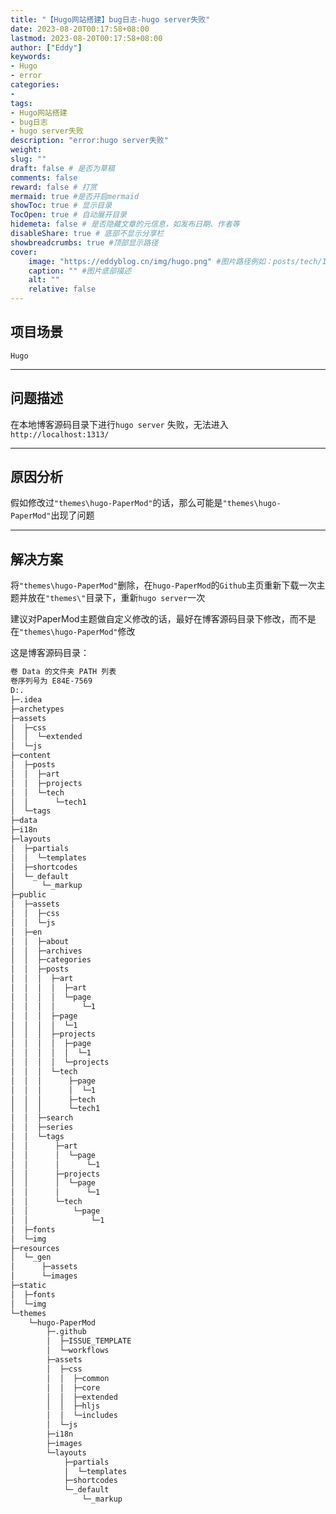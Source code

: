 ```yaml
---
title: "【Hugo网站搭建】bug日志-hugo server失败"
date: 2023-08-20T00:17:58+08:00
lastmod: 2023-08-20T00:17:58+08:00
author: ["Eddy"]
keywords: 
- Hugo
- error
categories: 
- 
tags: 
- Hugo网站搭建
- bug日志
- hugo server失败
description: "error:hugo server失败"
weight:
slug: ""
draft: false # 是否为草稿
comments: false
reward: false # 打赏
mermaid: true #是否开启mermaid
showToc: true # 显示目录
TocOpen: true # 自动展开目录
hidemeta: false # 是否隐藏文章的元信息，如发布日期、作者等
disableShare: true # 底部不显示分享栏
showbreadcrumbs: true #顶部显示路径
cover:
    image: "https://eddyblog.cn/img/hugo.png" #图片路径例如：posts/tech/123/123.png
    caption: "" #图片底部描述
    alt: ""
    relative: false
---
```

## 项目场景

`Hugo`

---

## 问题描述

在本地博客源码目录下进行`hugo server` 失败，无法进入 `http://localhost:1313/` 

---

## 原因分析

假如修改过`"themes\hugo-PaperMod"`的话，那么可能是`"themes\hugo-PaperMod"`出现了问题

---

## 解决方案

将`"themes\hugo-PaperMod"`删除，在`hugo-PaperMod`的`Github`主页重新下载一次主题并放在`"themes\"`目录下，重新`hugo server`一次

建议对PaperMod主题做自定义修改的话，最好在博客源码目录下修改，而不是在`"themes\hugo-PaperMod"`修改

这是博客源码目录：

```HTML
卷 Data 的文件夹 PATH 列表
卷序列号为 E84E-7569
D:.
├─.idea
├─archetypes
├─assets
│  ├─css
│  │  └─extended
│  └─js
├─content
│  ├─posts
│  │  ├─art
│  │  ├─projects
│  │  └─tech
│  │      └─tech1
│  └─tags
├─data
├─i18n
├─layouts
│  ├─partials
│  │  └─templates
│  ├─shortcodes
│  └─_default
│      └─_markup
├─public
│  ├─assets
│  │  ├─css
│  │  └─js
│  ├─en
│  │  ├─about
│  │  ├─archives
│  │  ├─categories
│  │  ├─posts
│  │  │  ├─art
│  │  │  │  ├─art
│  │  │  │  └─page
│  │  │  │      └─1
│  │  │  ├─page
│  │  │  │  └─1
│  │  │  ├─projects
│  │  │  │  ├─page
│  │  │  │  │  └─1
│  │  │  │  └─projects
│  │  │  └─tech
│  │  │      ├─page
│  │  │      │  └─1
│  │  │      ├─tech
│  │  │      └─tech1
│  │  ├─search
│  │  ├─series
│  │  └─tags
│  │      ├─art
│  │      │  └─page
│  │      │      └─1
│  │      ├─projects
│  │      │  └─page
│  │      │      └─1
│  │      └─tech
│  │          └─page
│  │              └─1
│  ├─fonts
│  └─img
├─resources
│  └─_gen
│      ├─assets
│      └─images
├─static
│  ├─fonts
│  └─img
└─themes
    └─hugo-PaperMod
        ├─.github
        │  ├─ISSUE_TEMPLATE
        │  └─workflows
        ├─assets
        │  ├─css
        │  │  ├─common
        │  │  ├─core
        │  │  ├─extended
        │  │  ├─hljs
        │  │  └─includes
        │  └─js
        ├─i18n
        ├─images
        └─layouts
            ├─partials
            │  └─templates
            ├─shortcodes
            └─_default
                └─_markup
```



